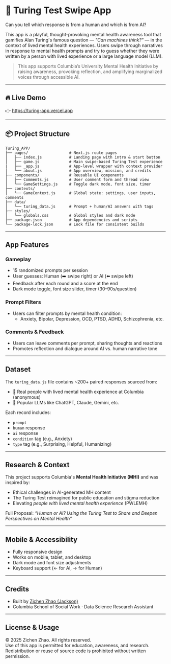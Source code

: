 # 🤖 Turing Test Swipe App

Can you tell which response is from a human and which is from AI?

This app is a playful, thought-provoking mental health awareness tool that gamifies Alan Turing's famous question — *"Can machines think?"* — in the context of lived mental health experiences. Users swipe through narratives in response to mental health prompts and try to guess whether they were written by a person with lived experience or a large language model (LLM).

> This app supports Columbia’s University Mental Health Initiative by raising awareness, provoking reflection, and amplifying marginalized voices through accessible AI.

---

## 🔥 Live Demo

👉 https://turing-app.vercel.app

---

## 📦 Project Structure

```
Turing_APP/
├── pages/                  # Next.js route pages
│   ├── index.js            # Landing page with intro & start button
│   ├── game.js             # Main swipe-based Turing Test experience
|   ├── _app.js             # App-level wrapper with context provider
│   └── about.js            # App overview, mission, and credits
├── components/             # Reusable UI components
│   ├── Comments.js         # User comment form and thread view
│   └── GameSettings.js     # Toggle dark mode, font size, timer
├── contexts/
│   └── GameContext.js      # Global state: settings, user inputs, comments
├── data/
│   └── turing_data.js      # Prompt + human/AI answers with tags
├── styles/
│   └── globals.css         # Global styles and dark mode
├── package.json            # App dependencies and scripts
└── package-lock.json       # Lock file for consistent builds
```

---

## App Features

### Gameplay
- 15 randomized prompts per session
- User guesses: Human (➡️ swipe right) or AI (⬅️ swipe left)
- Feedback after each round and a score at the end
- Dark mode toggle, font size slider, timer (30–90s/question)

### Prompt Filters
- Users can filter prompts by mental health condition:
  - Anxiety, Bipolar, Depression, OCD, PTSD, ADHD, Schizophrenia, etc.

### Comments & Feedback
- Users can leave comments per prompt, sharing thoughts and reactions
- Promotes reflection and dialogue around AI vs. human narrative tone

---

## Dataset

The `turing_data.js` file contains ~200+ paired responses sourced from:
- 🧍 Real people with lived mental health experience at Columbia (anonymous)
- 🤖 Popular LLMs like ChatGPT, Claude, Gemini, etc.

Each record includes:
- `prompt`
- `human` response
- `ai` response
- `condition` tag (e.g., Anxiety)
- `type` tag (e.g., Surprising, Helpful, Humanizing)

---

## Research & Context

This project supports Columbia's **Mental Health Initiative (MHI)** and was inspired by:
- Ethical challenges in AI-generated MH content
- The Turing Test reimagined for public education and stigma reduction
- Elevating *people with lived mental health experience* (PWLEMH)

Full Proposal: *“Human or AI? Using the Turing Test to Share and Deepen Perspectives on Mental Health”*

---

## Mobile & Accessibility

- Fully responsive design
- Works on mobile, tablet, and desktop
- Dark mode and font size adjustments
- Keyboard support (← for AI, → for Human)

---

## Credits

- Built by [Zichen Zhao (Jackson)](https://linkedin.com/in/zichenzhao6/)
- Columbia School of Social Work · Data Science Research Assistant

---

## License & Usage

© 2025 Zichen Zhao. All rights reserved.  
Use of this app is permitted for education, awareness, and research.  
Redistribution or reuse of source code is prohibited without written permission.